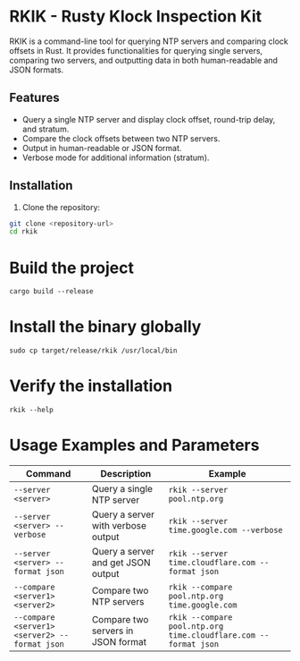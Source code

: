 # RKIK - Rusty Klock Inspection Kit

RKIK is a command-line tool for querying NTP servers and comparing clock offsets in Rust. It provides functionalities for querying single servers, comparing two servers, and outputting data in both human-readable and JSON formats.

## Features
- Query a single NTP server and display clock offset, round-trip delay, and stratum.
- Compare the clock offsets between two NTP servers.
- Output in human-readable or JSON format.
- Verbose mode for additional information (stratum).

## Installation

1. Clone the repository:

```bash
git clone <repository-url>
cd rkik
```
# Build the project
```
cargo build --release
```
# Install the binary globally
```
sudo cp target/release/rkik /usr/local/bin
```
# Verify the installation
```
rkik --help
```
#  Usage Examples and Parameters

| Command                           | Description                             | Example                                  |
|---------------------------------- |--------------------------------------- |---------------------------------------- |
| `--server <server>`               | Query a single NTP server               | `rkik --server pool.ntp.org`             |
| `--server <server> --verbose`     | Query a server with verbose output     | `rkik --server time.google.com --verbose` |
| `--server <server> --format json` | Query a server and get JSON output     | `rkik --server time.cloudflare.com --format json` |
| `--compare <server1> <server2>`   | Compare two NTP servers                | `rkik --compare pool.ntp.org time.google.com` |
| `--compare <server1> <server2> --format json` | Compare two servers in JSON format  | `rkik --compare pool.ntp.org time.cloudflare.com --format json` |

